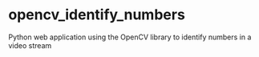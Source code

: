 # opencv_identify_numbers
Python web application using the OpenCV library to identify numbers in a video stream
